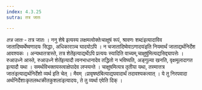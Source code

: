 ```yaml
---
index: 4.3.25
sutra: तत्र जातः

---
```

_तत्र जातः_ - तत्र जातः । ननु शेषे इत्यस्य लक्षमत्वोक्तेःचाक्षुषं रूपं, श्रावणः शब्दः॑इत्यादाविव जातादिष्वर्थेष्वणादयः सिद्धाः, अधिकाराञ्च घादयोऽपि । न चजातादिष्वेवाऽणादयः॑इति नियमार्थं जाताद्यर्थनिर्देश आवश्यकः । अन्यथातत्रास्ते, तत्र शेते॑इत्याद्यर्थेऽपि प्रत्ययः स्यादिति वाच्यम्,चाक्षुषु॑मित्यद्यसिद्द्यापत्तेः ।रुआउध्ने आस्ते, रुआउध्ने शेते॑इत्यादौ त्वनभाधानादेव तद्धितो न भविष्यति, अङ्गुल्या खनति, वृक्षमूलादागत इत्यादौ यथा । समर्थविभक्तयस्त्वाक्षेपादेव लप्स्यन्ते । चाक्षुषमित्यत्र तृतीया यथा, तस्मात्तत्र जातः॑इत्याद्यर्थनिर्देशो व्यर्थ इति चेत् । मैवम् ।प्रावृषष्ठ॑बित्याद्यपवादार्थं तदावश्यकत्वात् । ये तु निरपवादा अर्थनिर्देशाःकृतलब्धक्रीतकुशलाः॑इत्यादयः, ते तु व्यर्था एवेति दिक् ।